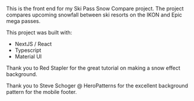 This is the front end for my Ski Pass Snow Compare project. The project compares upcoming snowfall between ski resorts on the IKON and Epic mega passes.

This project was built with:

- NextJS / React
- Typescript
- Material UI

Thank you to Red Stapler for the great tutorial on making a snow effect background.

Thank you to Steve Schoger @ HeroPatterns for the excellent background pattern for the mobile footer.
